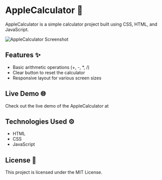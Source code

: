 # AppleCalculator 🍎

AppleCalculator is a simple calculator project built using CSS, HTML, and JavaScript.

![AppleCalculator Screenshot](https://user-images.githubusercontent.com/72028938/137036039-83de2dcd-5127-4a03-9adc-7d0cc0bf302e.png)

## Features ✨

- Basic arithmetic operations (+, -, *, /)
- Clear button to reset the calculator
- Responsive layout for various screen sizes

## Live Demo 🌐

Check out the live demo of the AppleCalculator at 

## Technologies Used ⚙️

- HTML
- CSS
- JavaScript

## License 📃

This project is licensed under the MIT License.
